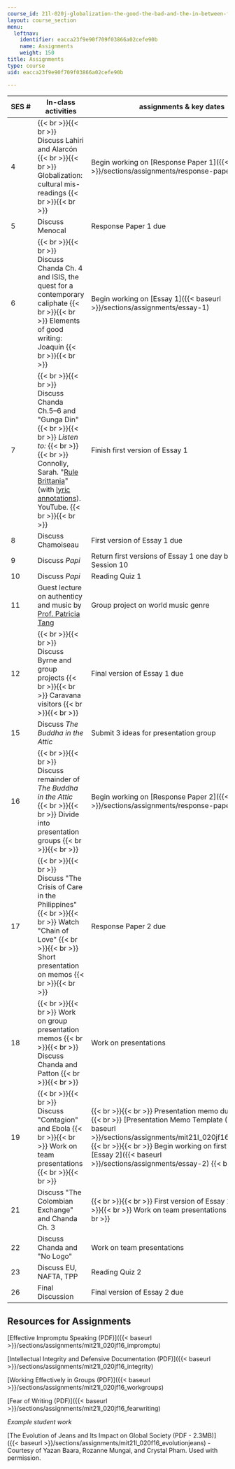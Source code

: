 ```yaml
---
course_id: 21l-020j-globalization-the-good-the-bad-and-the-in-between-fall-2016
layout: course_section
menu:
  leftnav:
    identifier: eacca23f9e90f709f03866a02cefe90b
    name: Assignments
    weight: 150
title: Assignments
type: course
uid: eacca23f9e90f709f03866a02cefe90b

---
```


| SES # | In-class activities | assignments & key dates |
| --- | --- | --- |
| 4 |  {{< br >}}{{< br >}} Discuss Lahiri and Alarcón {{< br >}}{{< br >}} Globalization: cultural mis-readings {{< br >}}{{< br >}}  | Begin working on [Response Paper 1]({{< baseurl >}}/sections/assignments/response-paper-1) |
| 5 | Discuss Menocal | Response Paper 1 due |
| 6 |  {{< br >}}{{< br >}} Discuss Chanda Ch. 4 and ISIS, the quest for a contemporary caliphate {{< br >}}{{< br >}} Elements of good writing: Joaquín {{< br >}}{{< br >}}  | Begin working on [Essay 1]({{< baseurl >}}/sections/assignments/essay-1) |
| 7 |  {{< br >}}{{< br >}} Discuss Chanda Ch.5–6 and "Gunga Din" {{< br >}}{{< br >}} _Listen to:_ {{< br >}}{{< br >}} Connolly, Sarah. "[Rule Brittania](https://www.youtube.com/watch?v=rB5Nbp_gmgQ)" (with [lyric annotations](https://www.youtube.com/watch?v=yHNfvJc99YY)). YouTube. {{< br >}}{{< br >}}  | Finish first version of Essay 1 |
| 8 | Discuss Chamoiseau | First version of Essay 1 due |
| 9 | Discuss _Papi_ | Return first versions of Essay 1 one day before Session 10 |
| 10 | Discuss _Papi_ | Reading Quiz 1 |
| 11 | Guest lecture on authenticy and music by [Prof. Patricia Tang](http://mta.mit.edu/person/patricia-tang) | Group project on world music genre |
| 12 |  {{< br >}}{{< br >}} Discuss Byrne and group projects {{< br >}}{{< br >}} Caravana visitors {{< br >}}{{< br >}}  | Final version of Essay 1 due |
| 15 | Discuss _The Buddha in the Attic_ | Submit 3 ideas for presentation group |
| 16 |  {{< br >}}{{< br >}} Discuss remainder of _The Buddha in the Attic_ {{< br >}}{{< br >}} Divide into presentation groups {{< br >}}{{< br >}}  | Begin working on [Response Paper 2]({{< baseurl >}}/sections/assignments/response-paper-2) |
| 17 |  {{< br >}}{{< br >}} Discuss "The Crisis of Care in the Philippines" {{< br >}}{{< br >}} Watch "Chain of Love" {{< br >}}{{< br >}} Short presentation on memos {{< br >}}{{< br >}}  | Response Paper 2 due |
| 18 |  {{< br >}}{{< br >}} Work on group presentation memos {{< br >}}{{< br >}} Discuss Chanda and Patton {{< br >}}{{< br >}}  | Work on presentations |
| 19 |  {{< br >}}{{< br >}} Discuss "Contagion" and Ebola {{< br >}}{{< br >}} Work on team presentations {{< br >}}{{< br >}}  |  {{< br >}}{{< br >}} Presentation memo due {{< br >}}{{< br >}} [Presentation Memo Template (PDF)]({{< baseurl >}}/sections/assignments/mit21l_020jf16_memotemp) {{< br >}}{{< br >}} Begin working on first version of [Essay 2]({{< baseurl >}}/sections/assignments/essay-2) {{< br >}}{{< br >}}  |
| 21 | Discuss "The Colombian Exchange" and Chanda Ch. 3 |  {{< br >}}{{< br >}} First version of Essay 2 due {{< br >}}{{< br >}} Work on team presentations {{< br >}}{{< br >}}  |
| 22 | Discuss Chanda and "No Logo" | Work on team presentations |
| 23 | Discuss EU, NAFTA, TPP | Reading Quiz 2 |
| 26 | Final Discussion | Final version of Essay 2 due 

Resources for Assignments
-------------------------

[Effective Impromptu Speaking (PDF)]({{< baseurl >}}/sections/assignments/mit21l_020jf16_impromptu)

[Intellectual Integrity and Defensive Documentation (PDF)]({{< baseurl >}}/sections/assignments/mit21l_020jf16_integrity)

[Working Effectively in Groups (PDF)]({{< baseurl >}}/sections/assignments/mit21l_020jf16_workgroups)

[Fear of Writing (PDF)]({{< baseurl >}}/sections/assignments/mit21l_020jf16_fearwriting)

_Example student work_

[The Evolution of Jeans and Its Impact on Global Society (PDF - 2.3MB)]({{< baseurl >}}/sections/assignments/mit21l_020f16_evolutionjeans) - Courtesy of Yazan Baara, Rozanne Mungai, and Crystal Pham. Used with permission.